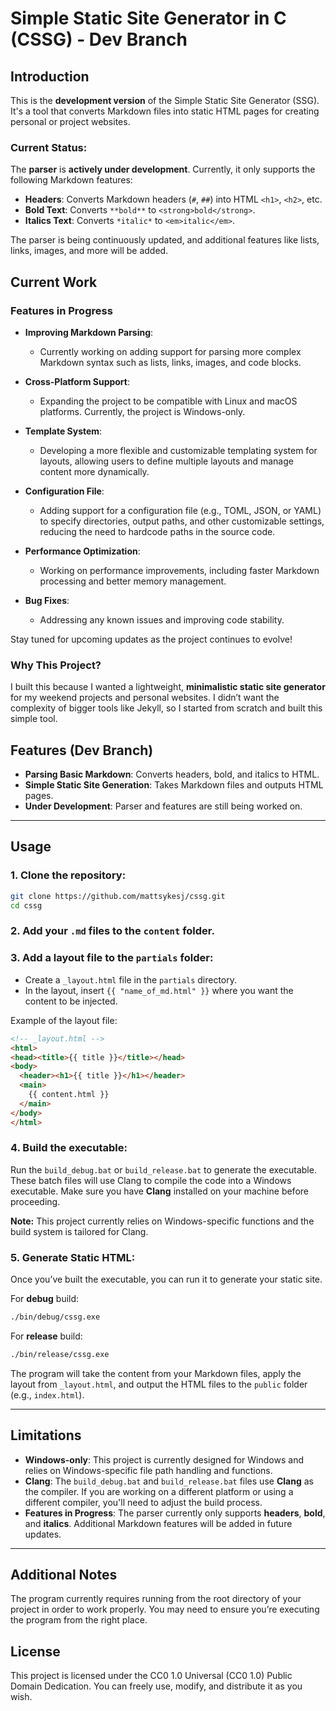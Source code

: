 
# Simple Static Site Generator in C (CSSG) - Dev Branch

## Introduction

This is the **development version** of the Simple Static Site Generator (SSG). It's a tool that converts Markdown files into static HTML pages for creating personal or project websites.

### Current Status:
The **parser** is **actively under development**. Currently, it only supports the following Markdown features:

- **Headers**: Converts Markdown headers (`#`, `##`) into HTML `<h1>`, `<h2>`, etc.
- **Bold Text**: Converts `**bold**` to `<strong>bold</strong>`.
- **Italics Text**: Converts `*italic*` to `<em>italic</em>`.

The parser is being continuously updated, and additional features like lists, links, images, and more will be added.

## Current Work

### Features in Progress

- **Improving Markdown Parsing**: 
  - Currently working on adding support for parsing more complex Markdown syntax such as lists, links, images, and code blocks.
  
- **Cross-Platform Support**: 
  - Expanding the project to be compatible with Linux and macOS platforms. Currently, the project is Windows-only.

- **Template System**: 
  - Developing a more flexible and customizable templating system for layouts, allowing users to define multiple layouts and manage content more dynamically.

- **Configuration File**: 
  - Adding support for a configuration file (e.g., TOML, JSON, or YAML) to specify directories, output paths, and other customizable settings, reducing the need to hardcode paths in the source code.

- **Performance Optimization**: 
  - Working on performance improvements, including faster Markdown processing and better memory management.

- **Bug Fixes**: 
  - Addressing any known issues and improving code stability.

Stay tuned for upcoming updates as the project continues to evolve!

### Why This Project?

I built this because I wanted a lightweight, **minimalistic static site generator** for my weekend projects and personal websites. I didn’t want the complexity of bigger tools like Jekyll, so I started from scratch and built this simple tool.

## Features (Dev Branch)

- **Parsing Basic Markdown**: Converts headers, bold, and italics to HTML.
- **Simple Static Site Generation**: Takes Markdown files and outputs HTML pages.
- **Under Development**: Parser and features are still being worked on.

---

## Usage

### 1. Clone the repository:

```bash
git clone https://github.com/mattsykesj/cssg.git
cd cssg
```

### 2. Add your `.md` files to the `content` folder.

### 3. Add a layout file to the `partials` folder:

- Create a `_layout.html` file in the `partials` directory.
- In the layout, insert `{{ "name_of_md.html" }}` where you want the content to be injected.

Example of the layout file:

```html
<!-- _layout.html -->
<html>
<head><title>{{ title }}</title></head>
<body>
  <header><h1>{{ title }}</h1></header>
  <main>
    {{ content.html }}
  </main>
</body>
</html>
```

### 4. Build the executable:

Run the `build_debug.bat` or `build_release.bat` to generate the executable. These batch files will use Clang to compile the code into a Windows executable. Make sure you have **Clang** installed on your machine before proceeding.

**Note:** This project currently relies on Windows-specific functions and the build system is tailored for Clang.

### 5. Generate Static HTML:

Once you’ve built the executable, you can run it to generate your static site.

For **debug** build:

```bash
./bin/debug/cssg.exe
```

For **release** build:

```bash
./bin/release/cssg.exe
```

The program will take the content from your Markdown files, apply the layout from `_layout.html`, and output the HTML files to the `public` folder (e.g., `index.html`).

---

## Limitations

- **Windows-only**: This project is currently designed for Windows and relies on Windows-specific file path handling and functions.
- **Clang**: The `build_debug.bat` and `build_release.bat` files use **Clang** as the compiler. If you are working on a different platform or using a different compiler, you'll need to adjust the build process.
- **Features in Progress**: The parser currently only supports **headers**, **bold**, and **italics**. Additional Markdown features will be added in future updates.

---

## Additional Notes

The program currently requires running from the root directory of your project in order to work properly. You may need to ensure you’re executing the program from the right place.

## License

This project is licensed under the CC0 1.0 Universal (CC0 1.0) Public Domain Dedication. You can freely use, modify, and distribute it as you wish.